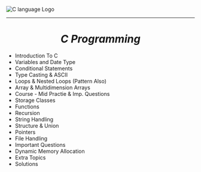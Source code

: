 ![C language Logo](https://github.com/amantiwari8861/C_Batch_11_to_12/blob/master/C.jpg "C")
<hr>
<center><h1><i>C Programming</i></h1></center>

- Introduction To C
- Variables and Date Type
- Conditional Statements
- Type Casting & ASCII
- Loops & Nested Loops (Pattern Also)
- Array & Multidimension Arrays
- Course - Mid Practie &   Imp. Questions
- Storage Classes
- Functions 
- Recursion
- String Handling
- Structure & Union
- Pointers
- File Handling 
- Important Questions
- Dynamic Memory Allocation
- Extra Topics 
- Solutions
